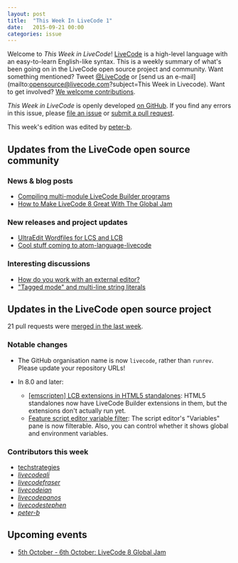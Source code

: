 ```yaml
---
layout: post
title:  "This Week In LiveCode 1"
date:   2015-09-21 00:00
categories: issue
---
```


Welcome to *This Week in LiveCode*!  [LiveCode](https://livecode.com/) is a high-level language with an easy-to-learn English-like syntax.  This is a weekly summary of what's been going on in the LiveCode open source project and community.  Want something mentioned?  Tweet [@LiveCode](https://twitter.com/LiveCode) or [send us an e-mail](mailto:opensource@livecode.com?subject=This Week in Livecode).  Want to get involved?  [We welcome contributions](https://github.com/livecode/livecode).

*This Week in LiveCode* is openly developed [on GitHub](https://github.com/livecode/this-week-in-livecode).  If you find any errors in this issue, please [file an issue](https://github.com/livecode/this-week-in-livecode/issues) or [submit a pull request](https://github.com/livecode/this-week-in-livecode/pulls).

This week's edition was edited by [peter-b](https://github.com/peter-b).

## Updates from the LiveCode open source community

### News & blog posts

* [Compiling multi-module LiveCode Builder programs](http://blog.peter-b.co.uk/2015/09/compiling-multi-module-livecode-builder.html)
* [How to Make LiveCode 8 Great With The Global Jam](https://livecode.com/how-to-make-livecode-8-great-with-the-global-jam/)

### New releases and project updates

* [UltraEdit Wordfiles for LCS and LCB](http://lists.runrev.com/pipermail/use-livecode/2015-September/218745.html)
* [Cool stuff coming to atom-language-livecode](http://lists.runrev.com/pipermail/use-livecode/2015-September/218792.html)

### Interesting discussions

* [How do you work with an external editor?](http://lists.runrev.com/pipermail/use-livecode/2015-September/218773.html)
* ["Tagged mode" and multi-line string literals](http://forums.livecode.com/viewtopic.php?t=25339)

## Updates in the LiveCode open source project

21 pull requests were [merged in the last week](https://github.com/issues?q=is%3Apr+org%3Alivecode+is%3Amerged+merged%3A2015-09-14..2015-09-21+is%3Apublic).

### Notable changes

* The GitHub organisation name is now `livecode`, rather than `runrev`.  Please update your repository URLs!

* In 8.0 and later:
  * [\[emscripten\] LCB extensions in HTML5 standalones](https://github.com/livecode/livecode/pull/2813): HTML5 standalones now have LiveCode Builder extensions in them, but the extensions don't actually run yet.
  * [Feature script editor variable filter](https://github.com/livecode/livecode-ide/pull/492): The script editor's "Variables" pane is now filterable. Also, you can control whether it shows global and environment variables.

### Contributors this week

* [techstrategies](https://github.com/techstrategies)
* *[livecodeali](https://github.com/livecodeali)*
* *[livecodefraser](https://github.com/livecodefraser)*
* *[livecodeian](https://github.com/livecodeian)*
* *[livecodepanos](https://github.com/livecodepanos)*
* *[livecodestephen](https://github.com/livecodestephen)*
* *[peter-b](https://github.com/peter-b)*

## Upcoming events

* [5th October - 6th October: LiveCode 8 Global Jam](https://livecode.com/how-to-make-livecode-8-great-with-the-global-jam/)
